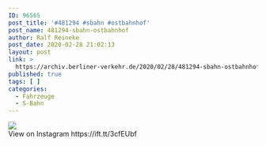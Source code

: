 ```yaml
---
ID: 96565
post_title: '#481294 #sbahn #ostbahnhof'
post_name: 481294-sbahn-ostbahnhof
author: Ralf Reineke
post_date: 2020-02-28 21:02:13
layout: post
link: >
  https://archiv.berliner-verkehr.de/2020/02/28/481294-sbahn-ostbahnhof/
published: true
tags: [ ]
categories:
  - Fahrzeuge
  - S-Bahn
---
```

<div><img src='https://scontent.cdninstagram.com/v/t51.2885-15/sh0.08/e35/s640x640/88281149_3097130293631032_8926890597425155266_n.jpg?_nc_ht=scontent.cdninstagram.com&_nc_ohc=4JC5eyU8-sgAX-h5RfE&oh=42d5f2c9fc8ae2e7b98294b724a44d48&oe=5E86E71A' style='max-width:600px;' /><br/><div>View on Instagram https://ift.tt/3cfEUbf</div></div>